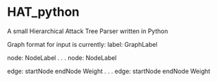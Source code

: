 # HAT_python
A small Hierarchical Attack Tree Parser written in Python

Graph format for input is currently:
label: GraphLabel

node: NodeLabel
.
.
.
node: NodeLabel

edge: startNode endNode Weight
.
.
.
edge: startNode endNode Weight 

